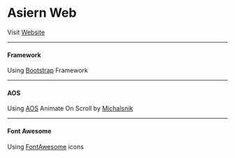 Asiern Web
===
Visit [Website](https://asiern-eff1d.web.app/)

---

#### Framework

Using [Bootstrap](https://getbootstrap.com/) Framework

---

#### AOS

Using [AOS](https://github.com/michalsnik/aos) Animate On Scroll by [Michalsnik](https://github.com/michalsnik)

---

#### Font Awesome

Using [FontAwesome]() icons
